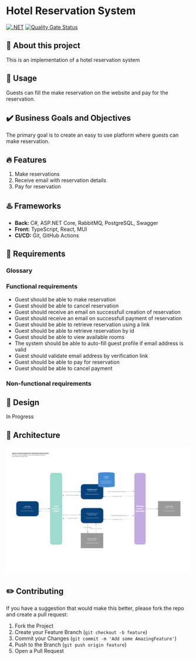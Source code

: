 # Hotel Reservation System

[![.NET](https://github.com/kimfom01/HotelBackend/actions/workflows/dotnet.yml/badge.svg)](https://github.com/kimfom01/HotelBackend/actions/workflows/dotnet.yml) [![Quality Gate Status](https://sonarcloud.io/api/project_badges/measure?project=kimfom01_HotelReservationSystem&metric=alert_status)](https://sonarcloud.io/summary/new_code?id=kimfom01_HotelReservationSystem)

## :wave: About this project

This is an implementation of a hotel reservation system

## :game_die: Usage

Guests can fill the make reservation on the website and pay for the reservation.

## :heavy_check_mark: Business Goals and Objectives

The primary goal is to create an easy to use platform where guests can make reservation.

## :fire: Features

1. Make reservations
2. Receive email with reservation details
3. Pay for reservation

## :hotsprings: Frameworks

- **Back:** C#, ASP.NET Core, RabbitMQ, PostgreSQL, Swagger
- **Front:** TypeScript, React, MUI
- **CI/CD:** Git, GitHub Actions

<!-- ## :heavy_exclamation_mark: Prerequisites

ToDo

## :wrench: Installation

ToDo

## :ferry: Docker compose

### Front (subject to change)

Navigate to `/frontend` directory

```bash
cd /front
```

#### Add environment variables in .env file in `/front/` directory

Replace `<<placeholder>>` with actual

```plaintext
VITE_API_URL=http://localhost:8081/api/v1 #<<this is the order service because we haven't setup api gateway>>
VITE_AUTH_LOGIN_URL=http://localhost:8080/realms/prototype/protocol/openid-connect/token #<<this is keycloak url>>
VITE_AUTH_GRANT_TYPE=<<place your grant type from keycload (currently "password")>>
VITE_AUTH_CLIENT_ID=<<place your client id from keycloak>>
VITE_AUTH_CLIENT_SECRET=<<place your client secret form keycloak>>
VITE_AUTH_REGISTER_URL=http://localhost:8082/keycloak/register #<<registration end point from user service>>
VITE_APP_TITLE=Quests Manager
VITE_YANDEX_API_KEY=<<your yandex api key here>>
```

#### Build and Run

```bash
docker compose up -d
```

To rebuild the image, add `--build`

#### Open the [http://localhost:3000](http://localhost:3000) to access the website -->

## :bookmark_tabs: Requirements

### Glossary

### Functional requirements

- Guest should be able to make reservation
- Guest should be able to cancel reservation
- Guest should receive an email on successfull creation of reservation
- Guest should receive an email on successfull payment of reservation
- Guest should be able to retrieve reservation using a link
- Guest should be able to retrieve reservation by id
- Guest should be able to view available rooms
- The system should be able to auto-fill guest profile if email address is valid
- Guest should validate email address by verification link
- Guest should be able to pay for reservation
- Guest should be able to cancel payment

### Non-functional requirements

<!-- ![quests-manager - Quality attributes](https://github.com/Maxkoz777/quests-manager/assets/54961113/08f5af41-65f0-405b-9d15-bddebad4a071) -->

<!-- ### User stories

![quests-manager - User stories](https://github.com/Maxkoz777/quests-manager/assets/54961113/c59d8c5f-f78b-4d9a-866a-fd93c3110829) -->

## :art: Design

In Progress

## :hammer: Architecture

![architecture](./assets/architecture.jpg)

<!-- ## :link: Links

- [Swagger]()
- [Backend]()
- [Figma]() -->

<!-- ## :movie_camera: Demo

![Demo]() -->

## :pencil2: Contributing

If you have a suggestion that would make this better, please fork the repo and create a pull request:

1. Fork the Project
2. Create your Feature Branch (`git checkout -b feature`)
3. Commit your Changes (`git commit -m 'Add some AmazingFeature'`)
4. Push to the Branch (`git push origin feature`)
5. Open a Pull Request

<!-- ## :lock: License

[![License: CC BY 4.0](https://img.shields.io/badge/License-CC_BY_4.0-lightgrey.svg)](https://creativecommons.org/licenses/by/4.0/) -->

<!-- ## :v: Credits

This project was done by:

[Kim Fom](https://github.com/kimfom01)
-->
